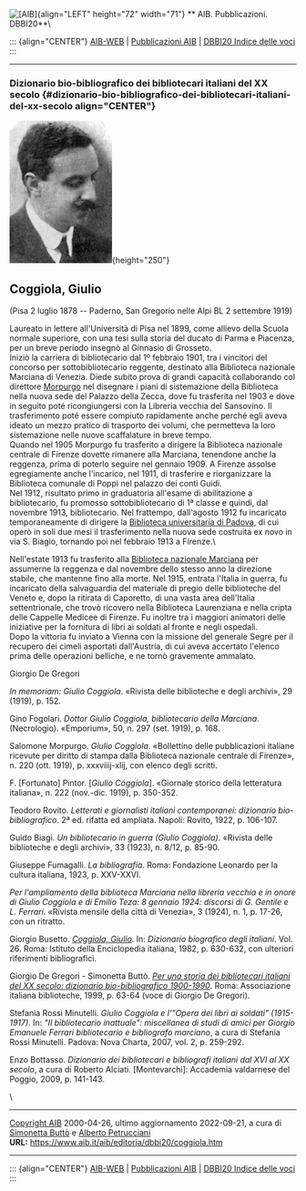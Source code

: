 ![\[AIB\]](/aib/wi/aibv72.gif){align="LEFT" height="72" width="71"}
** AIB. Pubblicazioni. DBBI20**\

::: {align="CENTER"}
[AIB-WEB](/) \| [Pubblicazioni AIB](/pubblicazioni/) \| [DBBI20 Indice
delle voci](dbbi20.htm)
:::

------------------------------------------------------------------------

### Dizionario bio-bibliografico dei bibliotecari italiani del XX secolo {#dizionario-bio-bibliografico-dei-bibliotecari-italiani-del-xx-secolo align="CENTER"}

![\[Ritratto\]](coggiola.jpg){height="250"}

## Coggiola, Giulio

(Pisa 2 luglio 1878 -- Paderno, San Gregorio nelle Alpi BL 2 settembre
1919)

Laureato in lettere all\'Università di Pisa nel 1899, come allievo della
Scuola normale superiore, con una tesi sulla storia del ducato di Parma
e Piacenza, per un breve periodo insegnò al Ginnasio di Grosseto.\
Iniziò la carriera di bibliotecario dal 1º febbraio 1901, tra i
vincitori del concorso per sottobibliotecario reggente, destinato alla
Biblioteca nazionale Marciana di Venezia. Diede subito prova di grandi
capacità collaborando col direttore [Morpurgo](morpurgo.htm) nel
disegnare i piani di sistemazione della Biblioteca nella nuova sede del
Palazzo della Zecca, dove fu trasferita nel 1903 e dove in seguito poté
ricongiungersi con la Libreria vecchia del Sansovino. Il trasferimento
poté essere compiuto rapidamente anche perché egli aveva ideato un mezzo
pratico di trasporto dei volumi, che permetteva la loro sistemazione
nelle nuove scaffalature in breve tempo.\
Quando nel 1905 Morpurgo fu trasferito a dirigere la Biblioteca
nazionale centrale di Firenze dovette rimanere alla Marciana, tenendone
anche la reggenza, prima di poterlo seguire nel gennaio 1909. A Firenze
assolse egregiamente anche l\'incarico, nel 1911, di trasferire e
riorganizzare la Biblioteca comunale di Poppi nel palazzo dei conti
Guidi.\
Nel 1912, risultato primo in graduatoria all\'esame di abilitazione a
bibliotecario, fu promosso sottobibliotecario di 1ª classe e quindi, dal
novembre 1913, bibliotecario. Nel frattempo, dall\'agosto 1912 fu
incaricato temporaneamente di dirigere la [Biblioteca universitaria di
Padova](/aib/stor/teche/pd-uni.htm), di cui operò in soli due mesi il
trasferimento nella nuova sede costruita ex novo in via S. Biagio,
tornando poi nel febbraio 1913 a Firenze.\

Nell\'estate 1913 fu trasferito alla [Biblioteca nazionale
Marciana](/aib/stor/teche/ve-mar.htm) per assumerne la reggenza e dal
novembre dello stesso anno la direzione stabile, che mantenne fino alla
morte. Nel 1915, entrata l\'Italia in guerra, fu incaricato della
salvaguardia del materiale di pregio delle biblioteche del Veneto e,
dopo la ritirata di Caporetto, di una vasta area dell\'Italia
settentrionale, che trovò ricovero nella Biblioteca Laurenziana e nella
cripta delle Cappelle Medicee di Firenze. Fu inoltre tra i maggiori
animatori delle iniziative per la fornitura di libri ai soldati al
fronte e negli ospedali.\
Dopo la vittoria fu inviato a Vienna con la missione del generale Segre
per il recupero dei cimeli asportati dall\'Austria, di cui aveva
accertato l\'elenco prima delle operazioni belliche, e ne tornò
gravemente ammalato.

Giorgio De Gregori

*In memoriam: Giulio Coggiola*. «Rivista delle biblioteche e degli
archivi», 29 (1919), p. 152.

Gino Fogolari. *Dottor Giulio Coggiola, bibliotecario della Marciana*.
(Necrologio). «Emporium», 50, n. 297 (set. 1919), p. 168.

Salomone Morpurgo. *Giulio Coggiola*. «Bollettino delle pubblicazioni
italiane ricevute per diritto di stampa dalla Biblioteca nazionale
centrale di Firenze», n. 220 (ott. 1919), p. xxxviiij-xlij, con elenco
degli scritti.

F. \[Fortunato\] Pintor. \[*Giulio Cóggiola*\]. «Giornale storico della
letteratura italiana», n. 222 (nov.-dic. 1919), p. 350-352.

Teodoro Rovito. *Letterati e giornalisti italiani contemporanei:
dizionario bio-bibliografico*. 2ª ed. rifatta ed ampliata. Napoli:
Rovito, 1922, p. 106-107.

Guido Biagi. *Un bibliotecario in guerra (Giulio Coggiola)*. «Rivista
delle biblioteche e degli archivi», 33 (1923), n. 8/12, p. 85-90.

Giuseppe Fumagalli. *La bibliografia*. Roma: Fondazione Leonardo per la
cultura italiana, 1923, p. XXV-XXVI.

*Per l\'ampliamento della biblioteca Marciana nella libreria vecchia e
in onore di Giulio Coggiola e di Emilio Teza: 8 gennaio 1924: discorsi
di G. Gentile e L. Ferrari*. «Rivista mensile della città di Venezia», 3
(1924), n. 1, p. 17-26, con un ritratto.

Giorgio Busetto. [*Coggiola,
Giulio*](http://www.treccani.it/enciclopedia/giulio-coggiola_(Dizionario-Biografico)/).
In: *Dizionario biografico degli italiani*. Vol. 26. Roma: Istituto
della Enciclopedia italiana, 1982, p. 630-632, con ulteriori riferimenti
bibliografici.

Giorgio De Gregori - Simonetta Buttò. [*Per una storia dei bibliotecari
italiani del XX secolo: dizionario bio-bibliografico
1900-1990*](/aib/editoria/pub065.htm). Roma: Associazione italiana
biblioteche, 1999, p. 63-64 (voce di Giorgio De Gregori).

Stefania Rossi Minutelli. *Giulio Coggiola e l\'\"Opera dei libri ai
soldati\" (1915-1917)*. In: *\"Il bibliotecario inattuale\": miscellanea
di studi di amici per Giorgio Emanuele Ferrari bibliotecario e
bibliografo marciano*, a cura di Stefania Rossi Minutelli. Padova: Nova
Charta, 2007, vol. 2, p. 259-292.

Enzo Bottasso. *Dizionario dei bibliotecari e bibliografi italiani dal
XVI al XX secolo*, a cura di Roberto Alciati. \[Montevarchi\]: Accademia
valdarnese del Poggio, 2009, p. 141-143.

\

------------------------------------------------------------------------

[Copyright AIB](/su-questo-sito/dichiarazione-di-copyright-aib-web/)
2000-04-26, ultimo aggiornamento 2022-09-21, a cura di [Simonetta
Buttò](/aib/redazione3.htm) e [Alberto
Petrucciani](/su-questo-sito/redazione-aib-web/)\
**URL:** https://www.aib.it/aib/editoria/dbbi20/coggiola.htm

------------------------------------------------------------------------

::: {align="CENTER"}
[AIB-WEB](/) \| [Pubblicazioni AIB](/pubblicazioni/) \| [DBBI20 Indice
delle voci](dbbi20.htm)
:::
